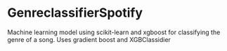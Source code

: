 # GenreclassifierSpotify
Machine learning model using scikit-learn and xgboost for classifying the genre of a song.
Uses gradient boost and XGBClassidier
